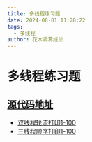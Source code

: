```yaml
---
title: 多线程练习题
date: 2024-08-01 11:28:22
tags: 
  - 多线程
author: 花木凋零成兰
---
```


# 多线程练习题

## [源代码地址](https://github.com/YTAZWC/thread-exercise)

- [双线程轮流打印1-100](./双线程轮流打印1-100.md)
- [三线程顺序打印1-100](./三线程顺序打印1-100.md)
